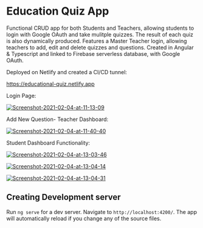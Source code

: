 # Education Quiz App

Functional CRUD app for both Students and Teachers, allowing students to login with Google OAuth and take mulitple quizzes. The result of each quiz is also dynamically produced. Features a Master Teacher login, allowing teachers to add, edit and delete quizzes and questions. Created in Angular & Typescript and linked to Firebase serverless database, with Google OAuth.

Deployed on Netlify and created a CI/CD tunnel:

https://educational-quiz.netlify.app

Login Page:

<a href="https://ibb.co/3dSjpBq"><img src="https://i.ibb.co/wgpPSMX/Screenshot-2021-02-04-at-11-13-09.png" alt="Screenshot-2021-02-04-at-11-13-09" border="0"></a>

Add New Question- Teacher Dashboard:

<a href="https://ibb.co/34mQKGG"><img src="https://i.ibb.co/5GhwZtt/Screenshot-2021-02-04-at-11-40-40.png" alt="Screenshot-2021-02-04-at-11-40-40" border="0"></a>

Student Dashboard Functionality:

<a href="https://ibb.co/2542rbN"><img src="https://i.ibb.co/QXwBV5d/Screenshot-2021-02-04-at-13-03-46.png" alt="Screenshot-2021-02-04-at-13-03-46" border="0"></a>

<a href="https://ibb.co/Ydtxcqx"><img src="https://i.ibb.co/yk8r6br/Screenshot-2021-02-04-at-13-04-14.png" alt="Screenshot-2021-02-04-at-13-04-14" border="0"></a>

<a href="https://ibb.co/hKZHYxH"><img src="https://i.ibb.co/19dKzYK/Screenshot-2021-02-04-at-13-04-31.png" alt="Screenshot-2021-02-04-at-13-04-31" border="0"></a>








## Creating Development server

Run `ng serve` for a dev server. Navigate to `http://localhost:4200/`. The app will automatically reload if you change any of the source files.

